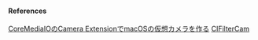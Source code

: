 #### References

[CoreMediaIOのCamera ExtensionでmacOSの仮想カメラを作る](https://qiita.com/fuziki/items/405c681a0cae702ad092)
[CIFilterCam](https://github.com/noppefoxwolf/CIFilterCam)